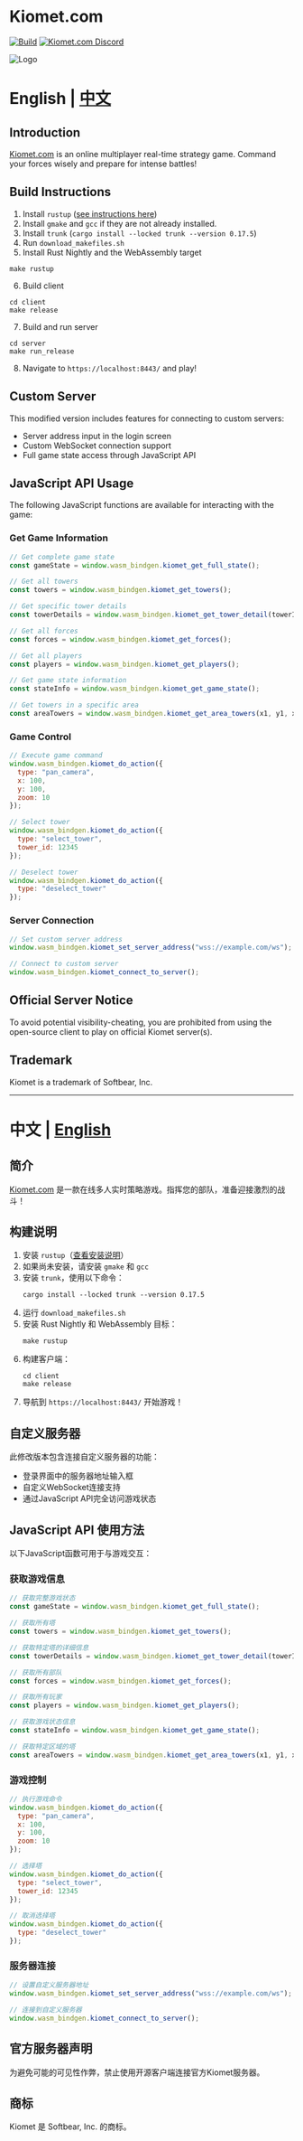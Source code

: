 # Kiomet.com

[![Build](https://github.com/SoftbearStudios/kiomet/actions/workflows/build.yml/badge.svg)](https://github.com/SoftbearStudios/kiomet/actions/workflows/build.yml)
<a href='https://discord.gg/YMheuFQWTX'>
  <img src='https://img.shields.io/badge/Kiomet.com-%23announcements-blue.svg' alt='Kiomet.com Discord' />
</a>

![Logo](/assets/branding/512x340.jpg)

# English | [中文](#chinese)

## Introduction

[Kiomet.com](https://kiomet.com) is an online multiplayer real-time strategy game. Command your forces wisely and prepare for intense battles!

## Build Instructions

1. Install `rustup` ([see instructions here](https://rustup.rs/))
2. Install `gmake` and `gcc` if they are not already installed.
3. Install `trunk` (`cargo install --locked trunk --version 0.17.5`)
4. Run `download_makefiles.sh`
5. Install Rust Nightly and the WebAssembly target

```console
make rustup
```

6. Build client

```console
cd client
make release
```

7. Build and run server

```console
cd server
make run_release
```

8. Navigate to `https://localhost:8443/` and play!

## Custom Server

This modified version includes features for connecting to custom servers:
- Server address input in the login screen
- Custom WebSocket connection support
- Full game state access through JavaScript API

## JavaScript API Usage

The following JavaScript functions are available for interacting with the game:

### Get Game Information
```javascript
// Get complete game state
const gameState = window.wasm_bindgen.kiomet_get_full_state();

// Get all towers
const towers = window.wasm_bindgen.kiomet_get_towers();

// Get specific tower details
const towerDetails = window.wasm_bindgen.kiomet_get_tower_detail(towerId);

// Get all forces
const forces = window.wasm_bindgen.kiomet_get_forces();

// Get all players
const players = window.wasm_bindgen.kiomet_get_players();

// Get game state information
const stateInfo = window.wasm_bindgen.kiomet_get_game_state();

// Get towers in a specific area
const areaTowers = window.wasm_bindgen.kiomet_get_area_towers(x1, y1, x2, y2);
```

### Game Control
```javascript
// Execute game command
window.wasm_bindgen.kiomet_do_action({
  type: "pan_camera",
  x: 100,
  y: 100,
  zoom: 10
});

// Select tower
window.wasm_bindgen.kiomet_do_action({
  type: "select_tower",
  tower_id: 12345
});

// Deselect tower
window.wasm_bindgen.kiomet_do_action({
  type: "deselect_tower"
});
```

### Server Connection
```javascript
// Set custom server address
window.wasm_bindgen.kiomet_set_server_address("wss://example.com/ws");

// Connect to custom server
window.wasm_bindgen.kiomet_connect_to_server();
```

## Official Server Notice

To avoid potential visibility-cheating, you are prohibited from using the open-source
client to play on official Kiomet server(s).

## Trademark

Kiomet is a trademark of Softbear, Inc.

---

<a name="chinese"></a>
# 中文 | [English](#english)

## 简介

[Kiomet.com](https://kiomet.com) 是一款在线多人实时策略游戏。指挥您的部队，准备迎接激烈的战斗！

## 构建说明

1. 安装 `rustup`（[查看安装说明](https://rustup.rs/)）
2. 如果尚未安装，请安装 `gmake` 和 `gcc`
3. 安装 `trunk`，使用以下命令：
   ```
   cargo install --locked trunk --version 0.17.5
   ```
4. 运行 `download_makefiles.sh`
5. 安装 Rust Nightly 和 WebAssembly 目标：
   ```
   make rustup
   ```
6. 构建客户端：
   ```
   cd client
   make release
   ```
8. 导航到 `https://localhost:8443/` 开始游戏！

## 自定义服务器

此修改版本包含连接自定义服务器的功能：
- 登录界面中的服务器地址输入框
- 自定义WebSocket连接支持
- 通过JavaScript API完全访问游戏状态

## JavaScript API 使用方法

以下JavaScript函数可用于与游戏交互：

### 获取游戏信息
```javascript
// 获取完整游戏状态
const gameState = window.wasm_bindgen.kiomet_get_full_state();

// 获取所有塔
const towers = window.wasm_bindgen.kiomet_get_towers();

// 获取特定塔的详细信息
const towerDetails = window.wasm_bindgen.kiomet_get_tower_detail(towerId);

// 获取所有部队
const forces = window.wasm_bindgen.kiomet_get_forces();

// 获取所有玩家
const players = window.wasm_bindgen.kiomet_get_players();

// 获取游戏状态信息
const stateInfo = window.wasm_bindgen.kiomet_get_game_state();

// 获取特定区域的塔
const areaTowers = window.wasm_bindgen.kiomet_get_area_towers(x1, y1, x2, y2);
```

### 游戏控制
```javascript
// 执行游戏命令
window.wasm_bindgen.kiomet_do_action({
  type: "pan_camera",
  x: 100,
  y: 100,
  zoom: 10
});

// 选择塔
window.wasm_bindgen.kiomet_do_action({
  type: "select_tower",
  tower_id: 12345
});

// 取消选择塔
window.wasm_bindgen.kiomet_do_action({
  type: "deselect_tower"
});
```

### 服务器连接
```javascript
// 设置自定义服务器地址
window.wasm_bindgen.kiomet_set_server_address("wss://example.com/ws");

// 连接到自定义服务器
window.wasm_bindgen.kiomet_connect_to_server();
```

## 官方服务器声明

为避免可能的可见性作弊，禁止使用开源客户端连接官方Kiomet服务器。

## 商标

Kiomet 是 Softbear, Inc. 的商标。
